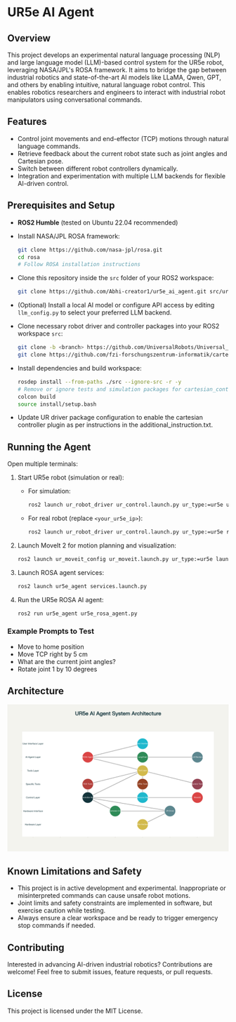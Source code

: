 # UR5e AI Agent

## Overview

This project develops an experimental natural language processing (NLP) and large language model (LLM)-based control system for the UR5e robot, leveraging NASA/JPL's ROSA framework. It aims to bridge the gap between industrial robotics and state-of-the-art AI models like LLaMA, Qwen, GPT, and others by enabling intuitive, natural language robot control. This enables robotics researchers and engineers to interact with industrial robot manipulators using conversational commands.

## Features

- Control joint movements and end-effector (TCP) motions through natural language commands.
- Retrieve feedback about the current robot state such as joint angles and Cartesian pose.
- Switch between different robot controllers dynamically.
- Integration and experimentation with multiple LLM backends for flexible AI-driven control.

## Prerequisites and Setup

- **ROS2 Humble** (tested on Ubuntu 22.04 recommended)
- Install NASA/JPL ROSA framework:
  ```bash
  git clone https://github.com/nasa-jpl/rosa.git
  cd rosa
  # Follow ROSA installation instructions
  ```
- Clone this repository inside the `src` folder of your ROS2 workspace:
  ```bash
  git clone https://github.com/Abhi-creator1/ur5e_ai_agent.git src/ur5e_ai_agent
  ```
- (Optional) Install a local AI model or configure API access by editing `llm_config.py` to select your preferred LLM backend.

- Clone necessary robot driver and controller packages into your ROS2 workspace `src`:
  ```bash
  git clone -b <branch> https://github.com/UniversalRobots/Universal_Robots_ROS2_Driver.git 
  git clone https://github.com/fzi-forschungszentrum-informatik/cartesian_controllers.git src/cartesian_controllers
  ```
- Install dependencies and build workspace:
  ```bash
  rosdep install --from-paths ./src --ignore-src -r -y
  # Remove or ignore tests and simulation packages for cartesian_controllers if conflicts occur
  colcon build
  source install/setup.bash
  ```

- Update UR driver package configuration to enable the cartesian controller plugin as per instructions in the additional_instruction.txt.

## Running the Agent

Open multiple terminals:

1. Start UR5e robot (simulation or real):

   - For simulation:
     ```bash
     ros2 launch ur_robot_driver ur_control.launch.py ur_type:=ur5e use_fake_hardware:=true launch_rviz:=false
     ```

   - For real robot (replace `<your_ur5e_ip>`):
     ```bash
     ros2 launch ur_robot_driver ur_control.launch.py ur_type:=ur5e robot_ip:=<your_ur5e_ip> launch_rviz:=false
     ```

2. Launch MoveIt 2 for motion planning and visualization:
   ```bash
   ros2 launch ur_moveit_config ur_moveit.launch.py ur_type:=ur5e launch_rviz:=true
   ```

3. Launch ROSA agent services:
   ```bash
   ros2 launch ur5e_agent services.launch.py
   ```

4. Run the UR5e ROSA AI agent:
   ```bash
   ros2 run ur5e_agent ur5e_rosa_agent.py
   ```

### Example Prompts to Test

- Move to home position
- Move TCP right by 5 cm
- What are the current joint angles?
- Rotate joint 1 by 10 degrees

## Architecture
![Architecture](6a615cd2.png)

## Known Limitations and Safety

- This project is in active development and experimental. Inappropriate or misinterpreted commands can cause unsafe robot motions.
- Joint limits and safety constraints are implemented in software, but exercise caution while testing.
- Always ensure a clear workspace and be ready to trigger emergency stop commands if needed.

## Contributing

Interested in advancing AI-driven industrial robotics? Contributions are welcome! Feel free to submit issues, feature requests, or pull requests.

## License

This project is licensed under the MIT License.
